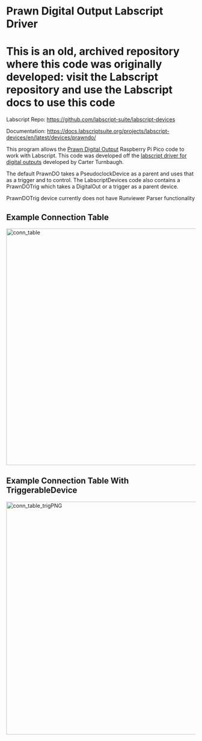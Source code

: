 # Prawn Digital Output Labscript Driver

# This is an old, archived repository where this code was originally developed: visit the Labscript repository and use the Labscript docs to use this code

Labscript Repo: https://github.com/labscript-suite/labscript-devices

Documentation: https://docs.labscriptsuite.org/projects/labscript-devices/en/latest/devices/prawndo/






This program allows the [Prawn Digital Output](https://github.com/pmiller2022/prawn_digital_output/tree/main) Raspberry Pi Pico code to work with Labscript. This code was developed off the [labscript driver for digital outputs](https://github.com/carterturn/zwierlein_labscript_user_devices/tree/basis/prawn_do) developed by Carter Turnbaugh.

The default PrawnDO takes a PseudoclockDevice as a parent and uses that as a trigger and to control. The LabscriptDevices code also contains a PrawnDOTrig which takes a DigitalOut or a trigger as a parent device.

PrawnDOTrig device currently does not have Runviewer Parser functionality

## Example Connection Table
<img width="628" alt="conn_table" src="https://github.com/pmiller2022/prawn_digital_output_labscript/assets/75953337/e2b42a52-4413-4708-b5bd-46628bacdf07">

## Example Connection Table With TriggerableDevice
<img width="618" alt="conn_table_trigPNG" src="https://github.com/pmiller2022/prawn_digital_output_labscript/assets/75953337/a7d39627-6316-4845-b4f8-16cfeb4132a8">

